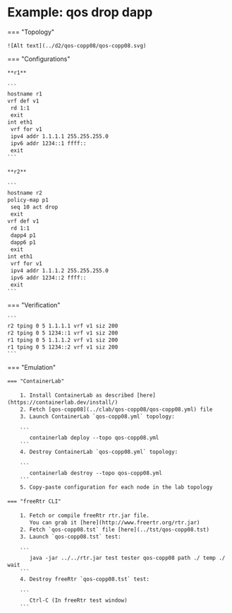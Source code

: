 # Example: qos drop dapp

=== "Topology"

    ![Alt text](../d2/qos-copp08/qos-copp08.svg)

=== "Configurations"

    **r1**

    ```
    hostname r1
    vrf def v1
     rd 1:1
     exit
    int eth1
     vrf for v1
     ipv4 addr 1.1.1.1 255.255.255.0
     ipv6 addr 1234::1 ffff::
     exit
    ```

    **r2**

    ```
    hostname r2
    policy-map p1
     seq 10 act drop
     exit
    vrf def v1
     rd 1:1
     dapp4 p1
     dapp6 p1
     exit
    int eth1
     vrf for v1
     ipv4 addr 1.1.1.2 255.255.255.0
     ipv6 addr 1234::2 ffff::
     exit
    ```

=== "Verification"

    ```
    r2 tping 0 5 1.1.1.1 vrf v1 siz 200
    r2 tping 0 5 1234::1 vrf v1 siz 200
    r1 tping 0 5 1.1.1.2 vrf v1 siz 200
    r1 tping 0 5 1234::2 vrf v1 siz 200
    ```

=== "Emulation"

    === "ContainerLab"

        1. Install ContainerLab as described [here](https://containerlab.dev/install/)  
        2. Fetch [qos-copp08](../clab/qos-copp08/qos-copp08.yml) file  
        3. Launch ContainerLab `qos-copp08.yml` topology:  

        ```
           containerlab deploy --topo qos-copp08.yml  
        ```
        4. Destroy ContainerLab `qos-copp08.yml` topology:  

        ```
           containerlab destroy --topo qos-copp08.yml  
        ```
        5. Copy-paste configuration for each node in the lab topology

    === "freeRtr CLI"

        1. Fetch or compile freeRtr rtr.jar file.  
           You can grab it [here](http://www.freertr.org/rtr.jar)  
        2. Fetch `qos-copp08.tst` file [here](../tst/qos-copp08.tst)  
        3. Launch `qos-copp08.tst` test:  

        ```
           java -jar ../../rtr.jar test tester qos-copp08 path ./ temp ./ wait
        ```
        4. Destroy freeRtr `qos-copp08.tst` test:  

        ```
           Ctrl-C (In freeRtr test window)
        ```

